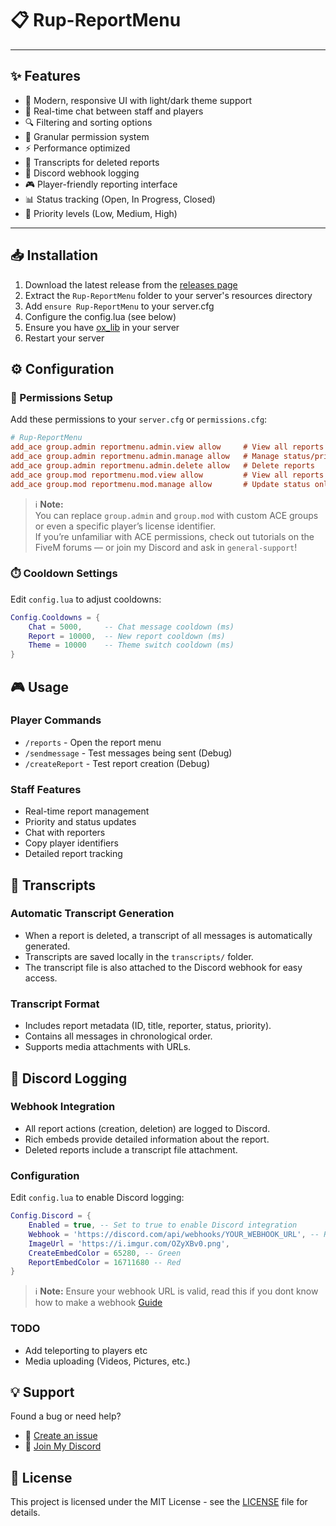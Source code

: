 # 📋 Rup-ReportMenu
---

## ✨ Features

- 🎨 Modern, responsive UI with light/dark theme support
- 💬 Real-time chat between staff and players
- 🔍 Filtering and sorting options
- 🔐 Granular permission system
- ⚡ Performance optimized
- 📜 Transcripts for deleted reports
- 📡 Discord webhook logging
- 🎮 Player-friendly reporting interface
- 📊 Status tracking (Open, In Progress, Closed)
- 🚨 Priority levels (Low, Medium, High)

---

## 📥 Installation

1. Download the latest release from the [releases page](https://github.com/ruptz/Rup-ReportMenu/releases)
2. Extract the `Rup-ReportMenu` folder to your server's resources directory
3. Add `ensure Rup-ReportMenu` to your server.cfg
4. Configure the config.lua (see below)
5. Ensure you have [ox_lib](https://github.com/overextended/ox_lib) in your server
6. Restart your server

## ⚙️ Configuration

### 🔐 Permissions Setup

Add these permissions to your `server.cfg` or `permissions.cfg`:

```cfg
# Rup-ReportMenu
add_ace group.admin reportmenu.admin.view allow     # View all reports
add_ace group.admin reportmenu.admin.manage allow   # Manage status/priority
add_ace group.admin reportmenu.admin.delete allow   # Delete reports
add_ace group.mod reportmenu.mod.view allow         # View all reports
add_ace group.mod reportmenu.mod.manage allow       # Update status only
```

> ℹ️ **Note:**  
You can replace `group.admin` and `group.mod` with custom ACE groups or even a specific player’s license identifier.  
If you’re unfamiliar with ACE permissions, check out tutorials on the FiveM forums — or join my Discord and ask in `general-support`!

### ⏱️ Cooldown Settings

Edit `config.lua` to adjust cooldowns:
```lua
Config.Cooldowns = {
    Chat = 5000,     -- Chat message cooldown (ms)
    Report = 10000,  -- New report cooldown (ms)
    Theme = 10000    -- Theme switch cooldown (ms)
}
```

## 🎮 Usage

### Player Commands
- `/reports` - Open the report menu
- `/sendmessage` - Test messages being sent (Debug)
- `/createReport` - Test report creation (Debug)

### Staff Features
- Real-time report management
- Priority and status updates
- Chat with reporters
- Copy player identifiers
- Detailed report tracking

## 📜 Transcripts

### Automatic Transcript Generation
- When a report is deleted, a transcript of all messages is automatically generated.
- Transcripts are saved locally in the `transcripts/` folder.
- The transcript file is also attached to the Discord webhook for easy access.

### Transcript Format
- Includes report metadata (ID, title, reporter, status, priority).
- Contains all messages in chronological order.
- Supports media attachments with URLs.

## 📡 Discord Logging

### Webhook Integration
- All report actions (creation, deletion) are logged to Discord.
- Rich embeds provide detailed information about the report.
- Deleted reports include a transcript file attachment.

### Configuration
Edit `config.lua` to enable Discord logging:
```lua
Config.Discord = {
    Enabled = true, -- Set to true to enable Discord integration
    Webhook = 'https://discord.com/api/webhooks/YOUR_WEBHOOK_URL', -- Replace with your actual webhook URL
    ImageUrl = 'https://i.imgur.com/OZyXBv0.png',
    CreateEmbedColor = 65280, -- Green
    ReportEmbedColor = 16711680 -- Red
}
```

> ℹ️ **Note:** Ensure your webhook URL is valid, read this if you dont know how to make a webhook [Guide](https://support.discord.com/hc/en-us/articles/228383668-Intro-to-Webhooks)

### TODO
- Add teleporting to players etc
- Media uploading (Videos, Pictures, etc.)

## 💡 Support

Found a bug or need help? 
- 🐛 [Create an issue](https://github.com/ruptz/Rup-ReportMenu/issues)
- 💬 [Join My Discord](https://discord.gg/PFwfnfUE6a)

## 📜 License

This project is licensed under the MIT License - see the [LICENSE](LICENSE) file for details.
